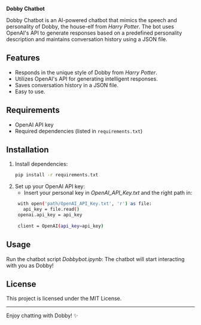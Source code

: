 **Dobby Chatbot**

Dobby Chatbot is an AI-powered chatbot that mimics the speech and personality of Dobby, the house-elf from *Harry Potter*. The bot uses OpenAI's API to generate responses based on a predefined personality description and maintains conversation history using a JSON file.

## Features
- Responds in the unique style of Dobby from *Harry Potter*.
- Utilizes OpenAI's API for generating intelligent responses.
- Saves conversation history in a JSON file.
- Easy to use.

## Requirements
- OpenAI API key
- Required dependencies (listed in `requirements.txt`)

## Installation
1. Install dependencies:
   ```bash
   pip install -r requirements.txt
   ```
2. Set up your OpenAI API key:
   - Insert your personal key in *OpenAI_API_Key.txt* and the right path in:
   ```bash
    with open('path/OpenAI_API_Key.txt', 'r') as file:
      api_key = file.read()
    openai.api_key = api_key
  
    client = OpenAI(api_key=api_key)
   ```

## Usage
Run the chatbot script *Dobbybot.ipynb*:
The chatbot will start interacting with you as Dobby!

## License
This project is licensed under the MIT License.

---

Enjoy chatting with Dobby! ✨
